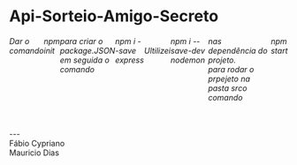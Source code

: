 # Api-Sorteio-Amigo-Secreto
<h6 style="display:flex">
Dar o comando <i>npm init</i> para criar o package.JSON <br>
em seguida o comando <i>npm i --save express</i><br>
Ultilizei <i>npm i --save-dev nodemon</i> nas dependência do projeto.<br>
para rodar o prpejeto na pasta srco comando<i> npm start </i>
</h6>
<br> --- <br>
Fábio Cypriano <br>
Mauricio Dias
